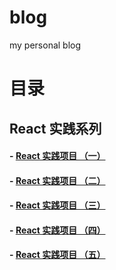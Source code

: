 # blog
my personal blog

# 目录

## React 实践系列

#### - [React 实践项目 （一）](https://github.com/DigAg/digag-pc-react/issues/2)
#### - [React 实践项目 （二）](https://github.com/DigAg/digag-pc-react/issues/7)
#### - [React 实践项目 （三）](https://github.com/DigAg/digag-pc-react/issues/8)
#### - [React 实践项目 （四）](https://github.com/DigAg/digag-pc-react/issues/9)
#### - [React 实践项目 （五）](https://github.com/DigAg/digag-pc-react/issues/10)
